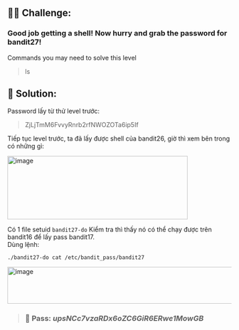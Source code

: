 ## 🕵️‍♂️ Challenge:  
### Good job getting a shell! Now hurry and grab the password for bandit27!

Commands you may need to solve this level
> ls

## 📝 Solution:
Password lấy từ thử level trước:  
> ZjLjTmM6FvvyRnrb2rfNWOZOTa6ip5If

Tiếp tục level trước, ta đã lấy được shell của bandit26, giờ thì xem bên trong có những gì:  

<img width="405" height="143" alt="image" src="https://github.com/user-attachments/assets/86ab0d37-8d23-461e-a8bd-1152339bbd50" />

Có 1 file setuid `bandit27-do` 
Kiểm tra thì thấy nó có thể chạy được trên bandit16 để lấy pass bandit17.  
Dùng lệnh:  
```bash
./bandit27-do cat /etc/bandit_pass/bandit27
```

<img width="758" height="83" alt="image" src="https://github.com/user-attachments/assets/c4f38d79-2b40-46c8-9c56-cc9e8e434e40" />

>### 🎯 Pass: ***upsNCc7vzaRDx6oZC6GiR6ERwe1MowGB***

